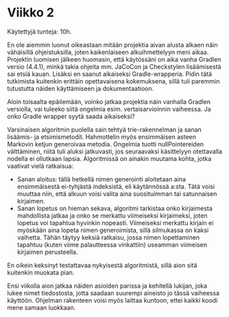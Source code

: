 # Viikko 2

Käytettyjä tunteja: 10h.

En ole aiemmin luonut oikeastaan mitään projektia aivan alusta alkaen näin
 vähäisillä ohjeistuksilla, joten kaikenlaiseen alkuihmettelyyn meni aikaa.
 Projektin luomisen jälkeen huomasin, että käytössäni on aika vanha Gradlen
 versio (4.4.1), minkä takia ohjeita mm. JaCoCon ja Checkstylen lisäämisestä
 sai etsiä kauan. Lisäksi en saanut aikaiseksi Gradle-wrapperia. Pidin tätä
 tutkimista kuitenkin erittäin opettavaisena kokemuksena, sillä tuli paremmin
 tutustutta näiden käyttämiseen ja dokumentaatioon.

Aloin toisaalta epäilemään, voinko jatkaa projektia näin vanhalla Gradlen versiolla,
 vai tuleeko siitä ongelmia esim. vertaisarvioinnin vaiheessa. Ja onko Gradle
 wrapper syytä saada aikaiseksi?

Varsinaisen algoritmin puolella sain tehtyä trie-rakennelman ja sanan
 lisäämis- ja etsimismetodit. Hahmottelin myös ensimmäisen asteen Markovin
 ketjun generoivaa metodia. Ongelmia tuotti nullPointereiden välttäminen,
 niitä tuli aluksi jatkuvasti, jos seuraavaksi käsittelyyn otettavalla
 nodella ei ollutkaan lapsia. Algoritmissä on ainakin muutama kohta, jotka
 vaativat vielä ratkaisua:
* Sanan aloitus: tällä hetkellä nimen generointi aloitetaan aina ensimmäisestä
 ei-tyhjästä indeksistä, eli käytännössä a:sta. Tätä voisi muuttaa niin, että alkuun voisi valita aina
 suosituimman tai satunnaisen kirjaimen.
* Sanan lopetus on hieman sekava, algoritmi tarkistaa onko kirjaimesta
 mahdollista jatkaa ja onko se merkattu viimeiseksi kirjaimeksi, joten lopetus
 voi tapahtua hyvinkin nopeasti. Viimeiseksi merkattu kirjain ei myöskään aina
 lopeta nimen generoimista, sillä silmukassa on kaksi vaihetta. Tähän täytyy
 keksiä ratkaisu, jossa nimen lopettaminen tapahtuu (kuten viime palautteessa
 vinkattiin) useamman viimeisen kirjaimen perusteella. 

En oikein keksinyt testattavaa nykyisestä algoritmistä, sillä aion sitä
 kuitenkin muokata pian.

Ensi viikolla aion jatkaa näiden asioiden parissa ja kehitellä lukijan, joka
 lukee nimet tiedostosta, jotta saadaan suurempi aineisto jo tässä vaiheessa
 käyttöön. Ohjelman rakenteen voisi myös laittaa kuntoon, ettei kaikki koodi mene
 samaan luokkaan. 

